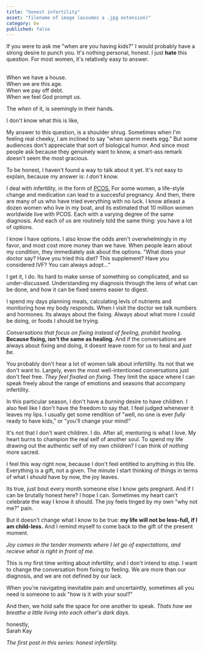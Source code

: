 ```yaml
---
title: "honest infertility"
asset: "filename of image (assumes a .jpg extension)" 
category: be
published: false
---
```


If you were to ask me "when are you having kids?" I would probably have a strong desire to punch you. It's nothing personal, honest. I just **hate** this question. For most women, it's relatively easy to answer. 

<br>When we have a house. 
<br>When we are this age. 
<br>When we pay off debt.
<br> When we feel God prompt us.

The _when_ of it, is seemingly in their hands.

I don't know what this is like,

My answer to this question, is a shoulder shrug. Sometimes when I'm feeling real cheeky, I am inclined to say "when sperm meets egg." But some audiences don't appreciate that sort of biological humor. And since most people ask because they genuinely want to know, a smart-ass remark doesn't seem the most gracious. 

To be honest, I haven't found a way to talk about it yet. It's not easy to explain, because my answer is: _I don't know._

I deal with infertility, in the form of [PCOS.](http://www.pcosaa.org/) For some women, a life-style change and medication can lead to a succesful pregnancy. And then, there are many of us who have tried everything with no luck. I know atleast a dozen women who live in my boat, and its estimated that 10 million women worldwide live with PCOS. Each with a varying degree of the same diagnosis. And each of us are routinely told the same thing: you have a lot of options. 

I know I have options. I also know the odds aren't overwhelmingly in my favor, and most cost more money than we have. When people learn about my condition, they immediately ask about the options. "What does your doctor say? Have you tried this diet? This supplement? Have you considered IVF? You can always adopt..."

I get it, I do. Its hard to make sense of something so complicated, and so under-discussed. Understanding my diagnosis through the lens of what can be done, and how it can be fixed seems easier to digest. 

I spend my days planning meals, calculating levls of nutrients and monitoring how my body responds. When I visit the doctor we talk numbers and hormones. Its always about the fixing. Always about what more I could be doing, or foods I should be trying. 

_Conversations that focus on fixing instead of feeling, prohibit healing._ **Because fixing, isn't the same as healing.**
And if the conversations are always about fixing and doing, it doesnt leave room for us to heal and _just be._

You probably don't hear a lot of women talk about infertility. Its not that we don't want to. Largely, even the most well-intentioned conversations just don't feel free. _They feel fixated on fixing._ They limit the space where I can speak freely about the range of emotions and seasons that accompany infertility.

In this particular season, I don't have a _burning_ desire to have children. I also feel like I don't have the freedom to say that. I feel judged whenever it leaves my lips. I usually get some rendition of "well, no one is ever _fully_ ready to have kids," or "you'll change your mind!"

It's not that I don't want children. I do. After all, mentoring is what I love. My heart burns to champion the real self of another soul. To spend my life drawing out the authentic self of my own children? I can think of _nothing_ more sacred.

I feel this way right now, because I don't feel entitled to anything in this life. Everything is a gift, not a given. The minute I start thinking of things in terms of what I _should_ have by now, the joy leaves.

Its true, just bout every month someone else I know gets pregnant. And if I can be brutally honest here? I hope I can. Sometimes my heart can't celebrate the way I know it should. The joy feels tinged by my own "why not me?" pain.

But it doesn't change what I know to be true: **my life will not be less-full, if I am child-less.** And I remind myself to come back to the gift of the present moment.

_Joy comes in the tender moments where I let go of expectations, and recieve what is right in front of me._

This is my first time writing about infertility, and I don't intend to stop. I want to change the conversation from fixing to feeling. We are more than our diagnosis, and we are not defined by our lack. 

When you're navigating inevitable pain and uncertaintly, sometimes all you need is someone to ask "how is it with your soul?" 

And then, we hold safe the space for one another to speak. _Thats how we breathe a little living into each other's dark days._

honestly,
<br>Sarah Kay

_The first post in this series: honest infertility._
